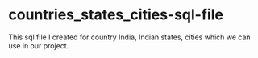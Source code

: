 # countries_states_cities-sql-file
This sql file I created for country India, Indian states, cities which we can use in our project.

